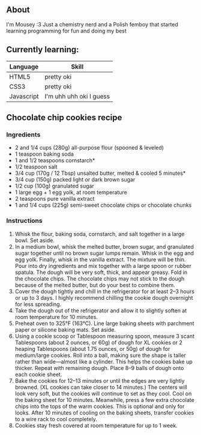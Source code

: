 ## About

I'm Mousey :3
Just a chemistry nerd and a Polish femboy that started learning programming for fun and doing my best

## Currently learning:

| Language | Skill |
| -------- | ----- |
| HTML5 | pretty oki |
| CSS3 | pretty oki |
| Javascript | I'm uhh uhh oki I guess |

## Chocolate chip cookies recipe

### Ingredients

* 2 and 1/4 cups (280g) all-purpose flour (spooned & leveled)
* 1 teaspoon baking soda
* 1 and 1/2 teaspoons cornstarch*
* 1/2 teaspoon salt
* 3/4 cup (170g / 12 Tbsp) unsalted butter, melted & cooled 5 minutes*
* 3/4 cup (150g) packed light or dark brown sugar
* 1/2 cup (100g) granulated sugar
* 1 large egg + 1 egg yolk, at room temperature
* 2 teaspoons pure vanilla extract
* 1 and 1/4 cups (225g) semi-sweet chocolate chips or chocolate chunks

### Instructions

1. Whisk the flour, baking soda, cornstarch, and salt together in a large bowl. Set aside.
2. In a medium bowl, whisk the melted butter, brown sugar, and granulated sugar together until no brown sugar lumps remain. Whisk in the egg and egg yolk. Finally, whisk in the vanilla extract. The mixture will be thin. Pour into dry ingredients and mix together with a large spoon or rubber spatula. The dough will be very soft, thick, and appear greasy. Fold in the chocolate chips. The chocolate chips may not stick to the dough because of the melted butter, but do your best to combine them.
3. Cover the dough tightly and chill in the refrigerator for at least 2–3 hours or up to 3 days. I highly recommend chilling the cookie dough overnight for less spreading.
4. Take the dough out of the refrigerator and allow it to slightly soften at room temperature for 10 minutes.
5. Preheat oven to 325°F (163°C). Line large baking sheets with parchment paper or silicone baking mats. Set aside.
6. Using a cookie scoop or Tablespoon measuring spoon, measure 3 scant Tablespoons (about 2 ounces, or 60g) of dough for XL cookies or 2 heaping Tablespoons (about 1.75 ounces, or 50g) of dough for medium/large cookies. Roll into a ball, making sure the shape is taller rather than wide—almost like a cylinder. This helps the cookies bake up thicker. Repeat with remaining dough. Place 8–9 balls of dough onto each cookie sheet.
7. Bake the cookies for 12–13 minutes or until the edges are very lightly browned. (XL cookies can take closer to 14 minutes.) The centers will look very soft, but the cookies will continue to set as they cool. Cool on the baking sheet for 10 minutes. Meanwhile, press a few extra chocolate chips into the tops of the warm cookies. This is optional and only for looks. After 10 minutes of cooling on the baking sheets, transfer cookies to a wire rack to cool completely.
8. Cookies stay fresh covered at room temperature for up to 1 week.
